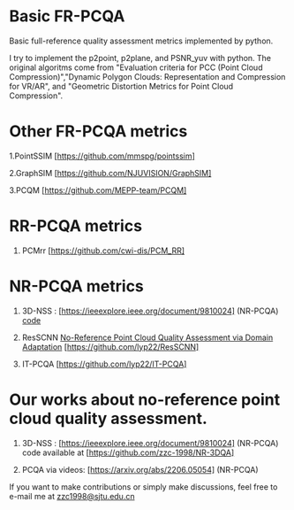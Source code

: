 # Basic FR-PCQA
Basic full-reference quality assessment metrics implemented by python.

I try to implement the p2point, p2plane, and PSNR_yuv with python.
The original algoritms come from "Evaluation criteria for PCC (Point Cloud Compression)","Dynamic Polygon Clouds: Representation and Compression for VR/AR", and "Geometric Distortion Metrics for Point Cloud Compression".

# Other FR-PCQA metrics

1.PointSSIM [https://github.com/mmspg/pointssim]

2.GraphSIM [https://github.com/NJUVISION/GraphSIM]

3.PCQM [https://github.com/MEPP-team/PCQM]

# RR-PCQA metrics

1. PCMrr [https://github.com/cwi-dis/PCM_RR]

# NR-PCQA metrics

1. 3D-NSS : [https://ieeexplore.ieee.org/document/9810024] (NR-PCQA) [code](https://github.com/zzc-1998/NR-3DQA)

1. ResSCNN [No-Reference Point Cloud Quality Assessment via Domain Adaptation]() [https://github.com/lyp22/ResSCNN]

2. IT-PCQA [https://github.com/lyp22/IT-PCQA]

# Our works about no-reference point cloud quality assessment.

1. 3D-NSS : [https://ieeexplore.ieee.org/document/9810024] (NR-PCQA) code available at [https://github.com/zzc-1998/NR-3DQA]

2. PCQA via videos: [https://arxiv.org/abs/2206.05054] (NR-PCQA)

If you want to make contributions or simply make discussions, feel free to e-mail me at zzc1998@sjtu.edu.cn
